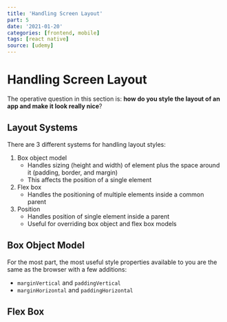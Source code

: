 ```yaml
---
title: 'Handling Screen Layout'
part: 5
date: '2021-01-20'
categories: [frontend, mobile]
tags: [react native]
source: [udemy]
---
```


# Handling Screen Layout

The operative question in this section is: **how do you style the layout of an app and make it look really nice**?

## Layout Systems

There are 3 different systems for handling layout styles:

1. Box object model
   - Handles sizing (height and width) of element plus the space around it (padding, border, and margin)
   - This affects the position of a single element
2. Flex box
   - Handles the positioning of multiple elements inside a common parent
3. Position
   - Handles position of single element inside a parent
   - Useful for overriding box object and flex box models

## Box Object Model

For the most part, the most useful style properties available to you are the same as the browser with a few additions:

- `marginVertical` and `paddingVertical`
- `marginHorizontal` and `paddingHorizontal`

## Flex Box
